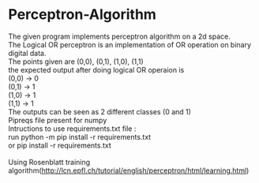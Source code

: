 # Perceptron-Algorithm
The given program implements perceptron algorithm on a 2d space. <br />
The Logical OR perceptron is an implementation of OR operation on binary digital data.<br />
The points given are (0,0), (0,1), (1,0), (1,1) <br />
the expected output after doing logical OR operaion is <br />
(0,0) -> 0 <br />
(0,1) -> 1 <br />
(1,0) -> 1 <br />
(1,1) -> 1 <br />
The outputs can be seen as 2 different classes (0 and 1) <br />
Pipreqs file present for numpy <br />
Intructions to use requirements.txt file : <br />
run python -m pip install -r requirements.txt <br />
or pip install -r requirements.txt <br /> <br />
Using Rosenblatt training algorithm(http://lcn.epfl.ch/tutorial/english/perceptron/html/learning.html)
